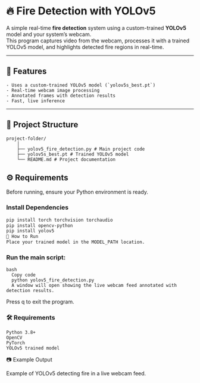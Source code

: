 # 🔥 Fire Detection with YOLOv5

A simple real-time **fire detection** system using a custom-trained **YOLOv5** model and your system’s webcam.  
This program captures video from the webcam, processes it with a trained YOLOv5 model, and highlights detected fire regions in real-time.

---

## 📌 Features
    - Uses a custom-trained YOLOv5 model (`yolov5s_best.pt`)
    - Real-time webcam image processing
    - Annotated frames with detection results
    - Fast, live inference

---

## 📂 Project Structure
    project-folder/
        │
        ├── yolov5_fire_detection.py # Main project code
        ├── yolov5s_best.pt # Trained YOLOv5 model
        └── README.md # Project documentation

## ⚙️ Requirements
Before running, ensure your Python environment is ready.

### Install Dependencies
```bash
pip install torch torchvision torchaudio
pip install opencv-python
pip install yolov5
🚀 How to Run
Place your trained model in the MODEL_PATH location.
```

### Run the main script:
    bash
      Copy code
      python yolov5_fire_detection.py
      A window will open showing the live webcam feed annotated with detection results.

Press q to exit the program.

### 🛠 Requirements
    Python 3.8+
    OpenCV
    PyTorch
    YOLOv5 trained model

📷 Example Output

Example of YOLOv5 detecting fire in a live webcam feed.
